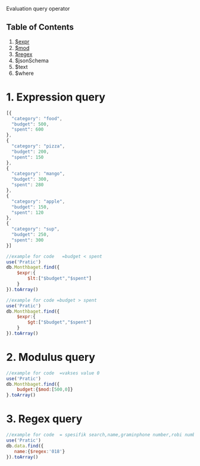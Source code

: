 Evaluation query operator

## Table of Contents
1. [$expr](#1-expression-query)
2. [$mod](#2-modulus-query)
3. [$regex](#3-regex-query)
4. $jsonSchema
4. $text
5. $where

# 1. Expression query
```js
[{
  "category": "food",
  "budget": 500,
  "spent": 600
},
{
  "category": "pizza",
  "budget": 200,
  "spent": 150
},
{
  "category": "mango",
  "budget": 300,
  "spent": 280
},
{
  "category": "apple",
  "budget": 150,
  "spent": 120
},
{
  "category": "sup",
  "budget": 250,
  "spent": 300
}]
```
```js
//example for code   =budget < spent
use('Pratic')
db.Monthbaget.find({
    $expr:{
        $lt:["$budget","$spent"]
    }
}).toArray()
```
```js
//example for code =budget > spent
use('Pratic')
db.Monthbaget.find({
    $expr:{
        $gt:["$budget","$spent"]
    }
}).toArray()

```
# 2. Modulus query
```js
//example for code  =vakses value 0 
use('Pratic')
db.Monthbaget.find({
    budget:{$mod:[500,0]}
}.toArray()

```
# 3. Regex query
```js
//example for code  = spesifik search,name,graminphone number,robi number
use('Pratic')
db.data.find({
   name:{$regex:'018'}
}).toArray()

```
